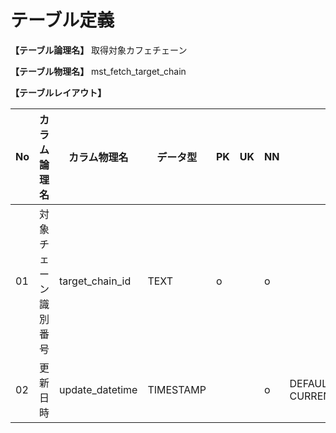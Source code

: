 # テーブル定義

**【テーブル論理名】**
取得対象カフェチェーン

**【テーブル物理名】**
mst_fetch_target_chain

**【テーブルレイアウト】**

| No  | カラム論理名            | カラム物理名              | データ型  | PK  | UK  | NN  | コメント                    |
| --- | ----------------------- | ------------------------  | --------- | --- | --- | --- | --------------------------- |
| 01  | 対象チェーン識別番号    | target_chain_id           | TEXT      | o   |     | o   |                             |
| 02  | 更新日時                | update_datetime           | TIMESTAMP |     |     | o   | DEFAULT CURRENT_TIMESTAMP   |

